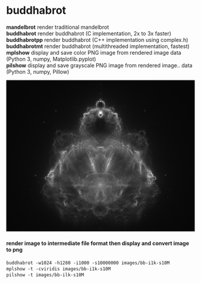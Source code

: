 # buddhabrot
**mandelbrot**      render traditional mandelbrot  
**buddhabrot**      render buddhabrot (C implementation, 2x to 3x faster)  
**buddhabrotpp**    render buddhabrot (C++ implementation using complex.h)  
**buddhabrotmt**    render buddhabrot (multithreaded implementation, fastest)  
**mplshow**         display and save color PNG image from rendered image data
                    (Python 3, numpy, Matplotlib.pyplot)  
**pilshow**         display and save grayscale PNG image from rendered image..
                    data (Python 3, numpy, Pillow)  

![buddhabrot image](doc/img/bb-i100k-s100M.png)

#### render image to intermediate file format then display and convert image to png
```
buddhabrot -w1024 -h1280 -i1000 -s10000000 images/bb-i1k-s10M
mplshow -t -cviridis images/bb-i1k-s10M
pilshow -t images/bb-ilk-s10M
```
